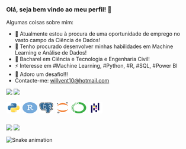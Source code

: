 ### Olá, seja bem vindo ao meu perfil! 👋

Algumas coisas sobre mim:
- 🔭 Atualmente estou à procura de uma oportunidade de emprego no vasto campo da Ciência de Dados!
- 🌱 Tenho procurado desenvolver minhas habilidades em Machine Learning e Análise de Dados! 
- 💬 Bacharel em Ciência e Tecnologia e Engenharia Civil! 
- ⚡ Interesse em #Machine Learning, #Python, #R, #SQL, #Power BI
- 👊 Adoro um desafio!!!
- Contacte-me: willvent10@hotmail.com

<div>
 
  <img height="180em" src="https://github-readme-stats.vercel.app/api?username=willianventura10&show_icons=true&theme=default&include_all_commits=true&count_private=false"/>
  <img height="180em" src="https://github-readme-stats.vercel.app/api/top-langs/?username=willianventura10&layout=compact&langs_count=100&theme=default"/>
</div>
  <div style="display: inline_block"><br>
   <img align="center" alt="Willian-Python" height="30" width="40" src="https://raw.githubusercontent.com/devicons/devicon/master/icons/python/python-original.svg">
    <img align="center" alt="Willian-Python" height="30" width="40" src="https://raw.githubusercontent.com/devicons/devicon/master/icons/rstudio/rstudio-original.svg">
    <img align="center" alt="Willian-Python" height="30" width="40" src="https://raw.githubusercontent.com/devicons/devicon/master/icons/postgresql/postgresql-original.svg">
 <img align="center" alt="Willian-Python" height="30" width="40" src="https://github.com/devicons/devicon/blob/master/icons/jupyter/jupyter-original.svg">
 <img align="center" alt="Willian-Python" height="30" width="40" src="https://github.com/devicons/devicon/blob/master/icons/anaconda/anaconda-original.svg">
 <img align="center" alt="Willian-Python" height="30" width="40" src="https://github.com/devicons/devicon/blob/master/icons/pandas/pandas-original.svg">
 
 
   
   
  

</div>

  
##
  
<div>
   <a href = "mailto:willvent10@gmail.com"><img src="https://img.shields.io/badge/Gmail-D14836?style=for-the-badge&logo=gmail&logoColor=white" target="_blank"></a>
  <a href="https://www.linkedin.com/in/willian-ventura-117269217/" target="_blank"><img src="https://img.shields.io/badge/-LinkedIn-%230077B5?style=for-the-badge&logo=linkedin&logoColor=white" target="_blank"></a>   
</div>

![Snake animation](https://github.com/willianventura10/willianventura10/blob/output/github-contribution-grid-snake.svg)
